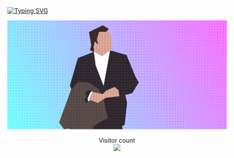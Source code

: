 

<p align="center">
 
 [![Typing SVG](https://readme-typing-svg.herokuapp.com?font=Fira+Code&pause=1000&color=700EA4&center=true&vCenter=true&width=435&lines=%D0%9A%D1%82%D0%BE+%D1%82%D1%83%D1%82%3F)](https://git.io/typing-svg)
 
![](https://github.com/Murkyshadow/Murkyshadow/blob/main/who.gif)  

</p>






<p align="center"> 
  Visitor count<br>
  <img src="https://profile-counter.glitch.me/Murkyshadow/count.svg" />
</p>

